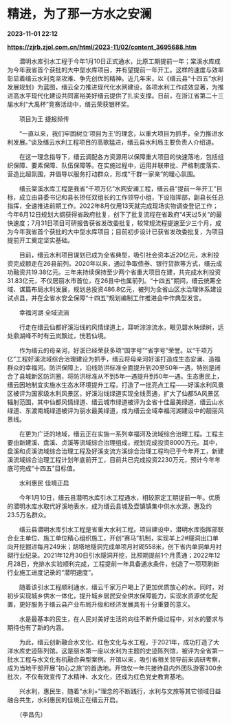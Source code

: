 # 精进，为了那一方水之安澜

**2023-11-01 22:12**

**https://zjrb.zjol.com.cn/html/2023-11/02/content_3695688.htm**

　　潜明水库引水工程于今年1月10日正式通水，比原工期提前一年；棠溪水库成为今年我省首个获批的大中型水库项目，并有望提前一年开工。这样的速度与效率彰显着缙云水利克坚攻难、争先创优的精神。近几年来，以《缙云县“十四五”水利发展规划》为蓝图，缙云全力推进现代化水网建设，各项水利工作成效显著，为推进高水平现代化建设共同富裕美好缙云提供了扎实支撑。日前，在浙江省第二十三届水利“大禹杯”竞赛活动中，缙云荣获银杯奖。

　　项目为王 捷报频传

　　“一直以来，我们牢固树立‘项目为王’的理念，以重大项目为抓手，全力推进水利发展。”谈及缙云水利工程项目的高歌猛进，缙云县水利局主要负责人介绍道。

　　在这一理念指导下，缙云调配各方资源用以保障重大项目的快速落地，包括组织保障、要素保障、队伍保障等。在实施过程中，运用并联审批、严格制度落实、营造比超氛围，并倡导以服务打动群众，形成“干群一家亲”的暖心氛围。

　　缙云棠溪水库工程是我省“千项万亿”水网安澜工程，缙云县“提前一年开工”目标，成立由县委书记和县长担任双组长的工作领导小组，下设指挥部，副县长任总指挥，全速推进前期工作。2022年8月仅用13天就完成现场实物调查登记工作；今年6月12日规划大纲获得省政府批复，创下了批复流程在省政府“4天过5关”的最快速度；7月31日项目可研报告获省发改委批复，较常规流程提速至少三个月，成为今年我省首个获批的大中型水库项目；目前初步设计已获省发改委批复，为项目提前开工奠定坚实基础。

　　目前，缙云水利项目谋划已成为全省典型，吸引社会资本近20亿元，水利投资完成额走在26县前列。2020年以来，通过争取债券、银行贷款等方式，缙云成功融资共19.38亿元。三年来持续保持至少两个省重大项目在建，共完成水利投资31.83亿元，不仅居丽水市首位，在26县中也属前列。“十四五”期间，缙云统筹全域、谋篇布局水利发展，规划总投资486.8亿元，被列为全省山区水治理体系建设试点县，并在全省水安全保障“十四五”规划编制工作推进会中作典型发言。

　　幸福河湖 全域流淌

　　行走在缙云仙都好溪沿线的风情绿道上，耳听淙淙流水，眼见碧水映绿树，远处鼎湖峰不时有云岚飘过，恍若仙境。

　　作为缙云的母亲河，好溪已经荣获多项“国字号”“省字号”荣誉。以“千项万亿”工程好溪流域综合治理建设为抓手，缙云将母亲河好溪打造成生态安澜、造福群众的幸福河。防洪保障上，沿线防洪标准全面提升到20至50年一遇，特别是闭合了县城新区防洪圈，将防洪标准从不到5年一遇提升到50年一遇。生态惠民上，缙云因地制宜实施水生态水环境提升工程，打造了一批亮点工程——好溪水利风景区被评为国家级水利风景区，好溪沿线绿道实现全线贯通，扩大了仙都5A风景区辐射范围，其中仙都风情绿道、缙云城市绿道被评为全省十佳最美绿道，缙云山水绿道、东渡南城绿道被评为丽水最美绿道，成为缙云全域幸福河湖建设中的靓丽风景线。

　　在更为广泛的地域，缙云正在实施一系列幸福河及流域综合治理工程。工程主要由新建溪、盘溪、贞溪等流域综合治理组成，规划完成投资8000万元。其中，盘溪和贞溪流域综合治理工程及好溪支流方溪综合治理工程均已于今年开工，新建溪流域综合治理工程计划年底前开工，目前共已完成投资2230万元，预计今年年底可完成“十四五”目标值。

　　水利惠民 佳境正启

　　今年1月10日，缙云县潜明水库引水工程通水，相较原定工期提前一年。优质的潜明水库水取代好溪地表水，成为缙云县城及壶镇镇集中供水水源，惠及约23.5万名群众。

　　缙云县潜明水库引水工程是省重大水利工程。项目建设中，潜明水库指挥部联合业主单位、施工单位精心组织施工，开创“赛马”机制，实现羊上2#隧洞出口单向开挖掘进每月249米；胡塔地隧洞完成单项月衬砌558米，创下省内单洞单月衬砌行业纪录。2021年12月30日引水隧洞开挖，比预期提前1个月贯通；2022年12月28日，充排水实验顺利完成，工程提前一年具备通水条件，创造了一项项刷新行业施工进度记录的“潜明速度”。

　　随着该引水工程顺利通水，缙云千家万户喝上了更加优质放心的水。同时，对初步实现城乡供水一体化，提升城乡居民安全供水保障能力，实现水资源优化配置，更好服务于缙云县产业布局升级和经济发展具有十分重要的意义。

　　水是最基本的民生，在人民对美好生活的向往不断升级过程中，对水的要求与期待也有了新的内涵。

　　为此，缙云创新融合水文化、红色文化与水工程，于2021年，成功打造了大洋水库史迹陈列馆。这是丽水第一座以水利为主题的史迹陈列馆，被评为全省第一批水工程与水文化有机融合典型案例。开馆以来，吸引省相关领导前来调研考察，成为当地干部开展“初心之旅”的首选地。开馆仅一年共接待县内外团队游客300余批次，不仅有效宣传了水精神、水文化，还成为红色党史教育基地。

　　兴水利，惠民生，随着“水利+”理念的不断践行，水利与文旅等其它领域日益融合共生，水利惠民的佳境正在缙云开启。

　　（李昌先）